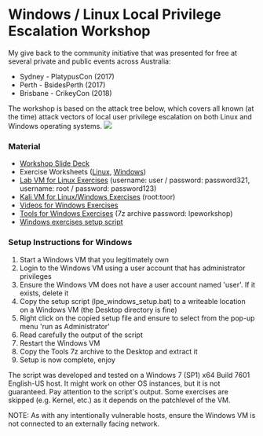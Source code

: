 # Windows / Linux Local Privilege Escalation Workshop

My give back to the community initiative that was presented for free at several private and public events across Australia:

* Sydney - PlatypusCon (2017)
* Perth - BsidesPerth (2017)
* Brisbane - CrikeyCon (2018)

The workshop is based on the attack tree below, which covers all known (at the time) attack vectors of local user privilege escalation on both Linux and Windows operating systems.
<img src="https://pbs.twimg.com/media/DAZsE2VUQAA_bpZ.jpg">

### Material

* [Workshop Slide Deck](https://github.com/sagishahar/lpeworkshop/blob/master/Local%20Privilege%20Escalation%20Workshop%20-%20Slides.pdf)
* Exercise Worksheets ([Linux](https://github.com/sagishahar/lpeworkshop/blob/master/Lab%20Exercises%20Walkthrough%20-%20Linux.pdf), [Windows](https://github.com/sagishahar/lpeworkshop/blob/master/Lab%20Exercises%20Walkthrough%20-%20Windows.pdf))
* [Lab VM for Linux Exercises](https://drive.google.com/file/d/0B6EDpYQYL72rQ2VuWS1QR2ZsUlU/view?usp=sharing) (username: user / password: password321, username: root / password: password123)
* [Kali VM for Linux/Windows Exercises](https://drive.google.com/file/d/0B6EDpYQYL72rOElKNGhiLUdzdlE/view?usp=sharing) (root:toor)
* [Videos for Windows Exercises](https://www.youtube.com/playlist?list=PLjG9EfEtwbvIrGFTx4XctK8IxkUJkAEqP)
* [Tools for Windows Exercises](https://drive.google.com/file/d/1Lgg3HXXltB7ZD3F5YSbRl6FX7h_mPzFU/view?usp=sharing) (7z archive password: lpeworkshop)
* [Windows exercises setup script](https://github.com/sagishahar/lpeworkshop/blob/master/lpe_windows_setup.bat)

### Setup Instructions for Windows
1. Start a Windows VM that you legitimately own
2. Login to the Windows VM using a user account that has administrator privileges
3. Ensure the Windows VM does not have a user account named 'user'. If it exists, delete it
4. Copy the setup script (lpe_windows_setup.bat) to a writeable location on a Windows VM (the Desktop directory is fine)
5. Right click on the copied setup file and ensure to select from the pop-up menu 'run as Administrator'
6. Read carefully the output of the script
7. Restart the Windows VM
8. Copy the Tools 7z archive to the Desktop and extract it
9. Setup is now complete, enjoy

The script was developed and tested on a Windows 7 (SP1) x64 Build 7601 English-US host. It might work on other OS instances, but it is not guaranteed. Pay attention to the script's output. Some exercises are skipped (e.g. Kernel, etc.) as it depends on the patchlevel of the VM.

NOTE: As with any intentionally vulnerable hosts, ensure the Windows VM is not connected to an externally facing network.

